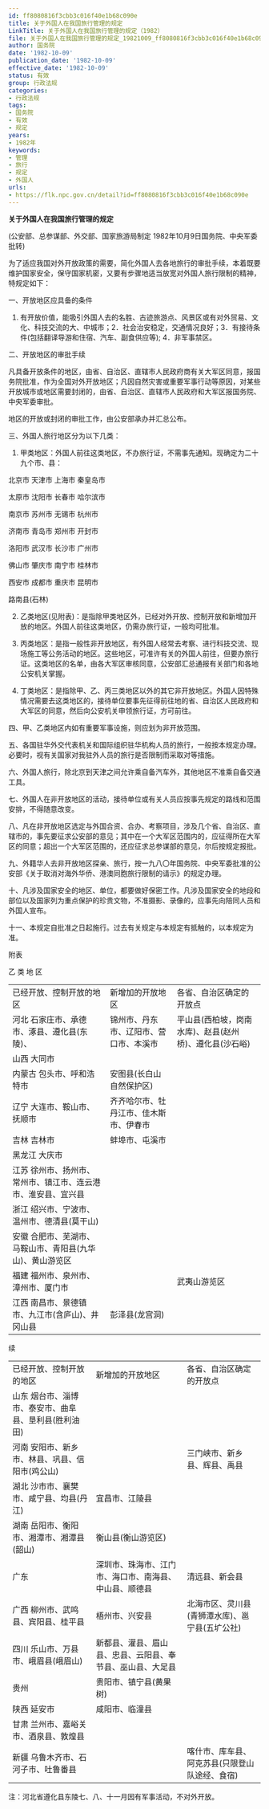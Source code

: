 ```yaml
---
id: ff8080816f3cbb3c016f40e1b68c090e
title: 关于外国人在我国旅行管理的规定
LinkTitle: 关于外国人在我国旅行管理的规定（1982）
file: 关于外国人在我国旅行管理的规定_19821009_ff8080816f3cbb3c016f40e1b68c090e.docx
author: 国务院
date: '1982-10-09'
publication_date: '1982-10-09'
effective_date: '1982-10-09'
status: 有效
group: 行政法规
categories:
- 行政法规
tags:
- 国务院
- 有效
- 规定
years:
- 1982年
keywords:
- 管理
- 旅行
- 规定
- 外国人
urls:
- https://flk.npc.gov.cn/detail?id=ff8080816f3cbb3c016f40e1b68c090e
---
```


**关于外国人在我国旅行管理的规定**

(公安部、总参谋部、外交部、国家旅游局制定 1982年10月9日国务院、中央军委批转)

为了适应我国对外开放政策的需要，简化外国人去各地旅行的审批手续，本着既要维护国家安全，保守国家机密，又要有步骤地适当放宽对外国人旅行限制的精神，特规定如下：

一、开放地区应具备的条件

1. 有开放价值，能吸引外国人去的名胜、古迹旅游点、风景区或有对外贸易、文化、科技交流的大、中城市；2．社会治安稳定，交通情况良好；3．有接待条件(包括翻译导游和住宿、汽车、副食供应等); 4．非军事禁区。

二、开放地区的审批手续

凡具备开放条件的地区，由省、自治区、直辖市人民政府商有关大军区同意，报国务院批准，作为全国对外开放地区；凡因自然灾害或重要军事行动等原因，对某些开放城市或地区需要封闭的，由省、自治区、直辖市人民政府和大军区报国务院、中央军委审批。

地区的开放或封闭的审批工作，由公安部承办并汇总公布。

三、外国人旅行地区分为以下几类：

1. 甲类地区：外国人前往这类地区，不办旅行证，不需事先通知。现确定为二十九个市、县：

北京市 天津市 上海市 秦皇岛市

太原市 沈阳市 长春市 哈尔滨市

南京市 苏州市 无锡市 杭州市

济南市 青岛市 郑州市 开封市

洛阳市 武汉市 长沙市 广州市

佛山市 肇庆市 南宁市 桂林市

西安市 成都市 重庆市 昆明市

路南县(石林)

2. 乙类地区(见附表)：是指除甲类地区外，已经对外开放、控制开放和新增加开放的地区。外国人前往这类地区，仍需办旅行证，一般均可批准。

3. 丙类地区：是指一般性非开放地区，有外国人经常去考察、进行科技交流、现场施工等公务活动的地区。这些地区，可准许有关的外国人前往，但要办旅行证。这类地区的名单，由各大军区审核同意，公安部汇总通报有关部门和各地公安机关掌握。

4. 丁类地区：是指除甲、乙、丙三类地区以外的其它非开放地区。外国人因特殊情况需要去这类地区的，接待单位要事先征得前往地的省、自治区人民政府和大军区的同意，然后向公安机关申领旅行证，方可前往。

四、甲、乙类地区内如有重要军事设施，则应划为非开放范围。

五、各国驻华外交代表机关和国际组织驻华机构人员的旅行，一般按本规定办理。必要时，视有关国家对我驻外人员的旅行是否限制而采取对等措施。

六、外国人旅行，除北京到天津之间允许乘自备汽车外，其他地区不准乘自备交通工具。

七、外国人在非开放地区的活动，接待单位或有关人员应按事先规定的路线和范围安排，不得随意改变。

八、凡在非开放地区选定与外国合资、合办、考察项目，涉及几个省、自治区、直辖市的，事先要征求公安部的意见；其中在一个大军区范围内的，应征得所在大军区的同意；超出一个大军区范围的，还应征求总参谋部的意见，尔后按规定报批。

九、外籍华人去非开放地区探亲、旅行，按一九八〇年国务院、中央军委批准的公安部《关于取消对海外华侨、港澳同胞旅行限制的请示》的规定办理。

十、凡涉及国家安全的地区、单位，都要做好保密工作。凡涉及国家安全的地段和部位以及国家列为重点保护的珍贵文物，不准摄影、录像的，应事先向陪同人员和外国人宣布。

十一、本规定自批准之日起施行。过去有关规定与本规定有抵触的，以本规定为准。

附表

乙 类 地 区

|  |  |  |
| --- | --- | --- |
| 已经开放、控制开放的地区 | 新增加的开放地区 | 各省、自治区确定的开放点 |
| 河北 石家庄市、承德市、涿县、遵化县(东陵)、 | 锦州市、丹东市、辽阳市、营口市、本溪市 | 平山县(西柏坡，岗南水库)、赵县(赵州桥)、遵化县(沙石峪) |
| 山西 大同市 |  |  |
| 内蒙古 包头市、呼和浩特市 | 安图县(长白山自然保护区) |  |
| 辽宁 大连市、鞍山市、抚顺市 | 齐齐哈尔市、牡丹江市、佳木斯市、伊春市 |  |
| 吉林 吉林市 | 蚌埠市、屯溪市 |  |
| 黑龙江 大庆市 |  |  |
| 江苏 徐州市、扬州市、常州市、镇江市、连云港市、淮安县、宜兴县 |  |  |
| 浙江 绍兴市、宁波市、温州市、德清县(莫干山) |  |  |
| 安徽 合肥市、芜湖市、马鞍山市、青阳县(九华山)、黄山游览区 |  |  |
| 福建 福州市、泉州市、漳州市、厦门市 |  | 武夷山游览区 |
| 江西 南昌市、景德镇市、九江市(含庐山)、井冈山县 | 彭泽县(龙宫洞) |  |

续

|  |  |  |
| --- | --- | --- |
| 已经开放、控制开放的地区 | 新增加的开放地区 | 各省、自治区确定的开放点 |
| 山东 烟台市、淄博市、泰安市、曲阜县、垦利县(胜利油田) |  |  |
| 河南 安阳市、新乡市、林县、巩县、信阳市(鸡公山) |  | 三门峡市、新乡县、辉县、禹县 |
| 湖北 沙市市、襄樊市、咸宁县、均县(丹江) | 宜昌市、江陵县 |  |
| 湖南 岳阳市、衡阳市、湘潭市、湘潭县(韶山) | 衡山县(衡山游览区) |  |
| 广东 | 深圳市、珠海市、江门市、海口市、南海县、中山县、顺德县 | 清远县、新会县 |
| 广西 柳州市、武鸣县、宾阳县、桂平县 | 梧州市、兴安县 | 北海市区、灵川县(青狮潭水库)、邕宁县(五圹公社) |
| 四川 乐山市、万县市、峨眉县(峨眉山) | 新都县、灌县、眉山县、忠县、云阳县、奉节县、巫山县、大足县 |  |
| 贵州 | 贵阳市、镇宁县(黄果树) |  |
| 陕西 延安市 | 咸阳市、临潼县 |  |
| 甘肃 兰州市、嘉峪关市、酒泉县、敦煌县 |  |  |
| 新疆 乌鲁木齐市、石河子市、吐鲁番县 |  | 喀什市、库车县、阿克苏县(只限登山队途经、食宿) |

注：河北省遵化县东陵七、八、十一月因有军事活动，不对外开放。
